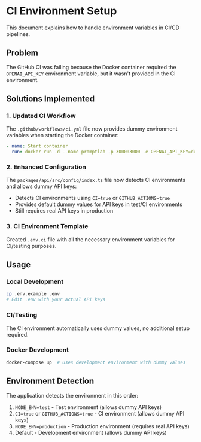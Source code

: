 # CI Environment Setup

This document explains how to handle environment variables in CI/CD pipelines.

## Problem

The GitHub CI was failing because the Docker container required the `OPENAI_API_KEY` environment variable, but it wasn't provided in the CI environment.

## Solutions Implemented

### 1. Updated CI Workflow

The `.github/workflows/ci.yml` file now provides dummy environment variables when starting the Docker container:

```yaml
- name: Start container
  run: docker run -d --name promptlab -p 3000:3000 -e OPENAI_API_KEY=dummy-key-for-ci -e NODE_ENV=test promptlab:test
```

### 2. Enhanced Configuration

The `packages/api/src/config/index.ts` file now detects CI environments and allows dummy API keys:

- Detects CI environments using `CI=true` or `GITHUB_ACTIONS=true`
- Provides default dummy values for API keys in test/CI environments
- Still requires real API keys in production

### 3. CI Environment Template

Created `.env.ci` file with all the necessary environment variables for CI/testing purposes.

## Usage

### Local Development

```bash
cp .env.example .env
# Edit .env with your actual API keys
```

### CI/Testing

The CI environment automatically uses dummy values, no additional setup required.

### Docker Development

```bash
docker-compose up  # Uses development environment with dummy values
```

## Environment Detection

The application detects the environment in this order:

1. `NODE_ENV=test` - Test environment (allows dummy API keys)
2. `CI=true` or `GITHUB_ACTIONS=true` - CI environment (allows dummy API keys)
3. `NODE_ENV=production` - Production environment (requires real API keys)
4. Default - Development environment (allows dummy API keys)
